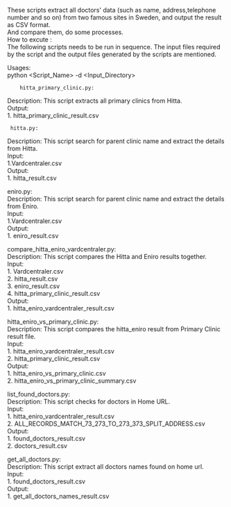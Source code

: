 These scripts extract all doctors' data (such as name, address,telephone number and so on) from two famous sites in Sweden,		and output the result as CSV format.													
And compare them, do some processes.																	
How to excute :				
The following scripts needs to be run in sequence. The input files required by the script and the output files generated by the scripts
are mentioned.																					
										
Usages:														
 	python <Script_Name> -d <Input_Directory>				
	
 		hitta_primary_clinic.py:				
 Description: This script extracts all primary clinics from Hitta.								
         Output:					
                	 1. hitta_primary_clinic_result.csv								

	 hitta.py:						
 Description: This script search for parent clinic name and extract the details from Hitta.			
         Input:						
                	 1.Vardcentraler.csv				
         Output:							
                 	1. hitta_result.csv				

 eniro.py:						
	 Description: This script search for parent clinic name and extract the details from Eniro.						
	 Input:						
                 	1.Vardcentraler.csv						
         Output:						
                	 1. eniro_result.csv						
	

 compare_hitta_eniro_vardcentraler.py:			
 Description: This script compares the Hitta and Eniro results together.					
         Input:					
                 1. Vardcentraler.csv		
                 2. hitta_result.csv		
                 3. eniro_result.csv		
	         4. hitta_primary_clinic_result.csv		
	 Output: 		
                 1. hitta_eniro_vardcentraler_result.csv			

 hitta_eniro_vs_primary_clinic.py:			
 Description: This script compares the hitta_eniro result from Primary Clinic result file.			
         Input:			
                 1. hitta_eniro_vardcentraler_result.csv			
                 2. hitta_primary_clinic_result.csv			
         Output:					
                 1. hitta_eniro_vs_primary_clinic.csv				
                 2. hitta_eniro_vs_primary_clinic_summary.csv				


 list_found_doctors.py:			
 Description: This script checks for doctors in Home URL.				
         Input:				
                 1. hitta_eniro_vardcentraler_result.csv				
                 2. ALL_RECORDS_MATCH_73_273_TO_273_373_SPLIT_ADDRESS.csv					
         Output:				
                 1. found_doctors_result.csv				
                 2. doctors_result.csv				


 get_all_doctors.py:					
 Description: This script extract all doctors names found on home url.				
         Input:			
                 1. found_doctors_result.csv			
         Output:				
                 1. get_all_doctors_names_result.csv					
